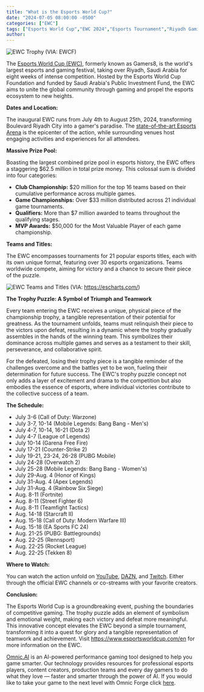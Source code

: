 ```yaml
---
title: "What is the Esports World Cup?"
date: "2024-07-05 08:00:00 -0500"
categories: ["EWC"]
tags: ["Esports World Cup","EWC 2024","Esports Tournament","Riyadh Gaming Festival","Competitive Gaming","Esports Prize Pool","Largest Esports Event","Esports Trophy Puzzle","Global Esports Community","Saudi Arabia Esports"]
author:
---
```


![EWC Trophy](/2024-07-05-What-is-the-Esports-World-Cup.jpg)
(VIA: EWCF)

The [Esports World Cup (EWC)](https://www.esportsworldcup.com/en), formerly known as Gamers8, is the world's largest esports and gaming festival, taking over Riyadh, Saudi Arabia for eight weeks of intense competition. Hosted by the Esports World Cup Foundation and funded by Saudi Arabia's Public Investment Fund, the EWC aims to unite the global community through gaming and propel the esports ecosystem to new heights. 

**Dates and Location:**

The inaugural EWC runs from July 4th to August 25th, 2024, transforming Boulevard Riyadh City into a gamer's paradise. The [state-of-the-art Esports Arena](https://qiddiya.com/qiddiya-city/gaming/) is the epicenter of the action, while surrounding venues host engaging activities and experiences for all attendees. 

**Massive Prize Pool:**

Boasting the largest combined prize pool in esports history, the EWC offers a staggering $62.5 million in total prize money. This colossal sum is divided into four categories:

* **Club Championship:** $20 million for the top 16 teams based on their cumulative performance across multiple games.
* **Game Championships:** Over $33 million distributed across 21 individual game tournaments.
* **Qualifiers:** More than $7 million awarded to teams throughout the qualifying stages.
* **MVP Awards:** $50,000 for the Most Valuable Player of each game championship.

**Teams and Titles:**

The EWC encompasses tournaments for 21 popular esports titles, each with its own unique format, featuring over 30 esports organizations. Teams worldwide compete, aiming for victory and a chance to secure their piece of the puzzle.

![EWC Teams and Titles](/2024-07-05-What-is-the-Esports-World-Cup-1.png)
(VIA: https://escharts.com/)

**The Trophy Puzzle: A Symbol of Triumph and Teamwork**

Every team entering the EWC receives a unique, physical piece of the championship trophy, a tangible representation of their potential for greatness. As the tournament unfolds, teams must relinquish their piece to the victors upon defeat, resulting in a dynamic where the trophy gradually assembles in the hands of the winning team. This symbolizes their dominance across multiple games and serves as a testament to their skill, perseverance, and collaborative spirit. 

For the defeated, losing their trophy piece is a tangible reminder of the challenges overcome and the battles yet to be won, fueling their determination for future success. The EWC's trophy puzzle concept not only adds a layer of excitement and drama to the competition but also embodies the essence of esports, where individual victories contribute to the collective success of a team.

**The Schedule:**

* July 3-6 (Call of Duty: Warzone)
* July 3-7, 10-14 (Mobile Legends: Bang Bang - Men's)
* July 4-7, 10-14, 16-21 (Dota 2)
* July 4-7 (League of Legends)
* July 10-14 (Garena Free Fire)
* July 17-21 (Counter-Strike 2)
* July 19-21, 23-24, 26-28 (PUBG Mobile)
* July 24-28 (Overwatch 2)
* July 25-28 (Mobile Legends: Bang Bang - Women's)
* July 29-Aug. 4 (Honor of Kings)
* July 31-Aug. 4 (Apex Legends)
* July 31-Aug. 4 (Rainbow Six Siege)
* Aug. 8-11 (Fortnite)
* Aug. 8-11 (Street Fighter 6)
* Aug. 8-11 (Teamfight Tactics)
* Aug. 14-18 (Starcraft II)
* Aug. 15-18 (Call of Duty: Modern Warfare III)
* Aug. 15-18 (EA Sports FC 24)
* Aug. 21-25 (PUBG: Battlegrounds)
* Aug. 22-25 (Rennsport)
* Aug. 22-25 (Rocket League)
* Aug. 22-25 (Tekken 8)

**Where to Watch:**

You can watch the action unfold on [YouTube](https://www.youtube.com/channel/UCENNtCRTPTdH_IGXs42LuHQ), [DAZN](https://www.dazn.com/en-US/home), and [Twitch](https://www.twitch.tv/ewc).  Either through the official EWC channels or co-streams with your favorite creators.

**Conclusion:**

The Esports World Cup is a groundbreaking event, pushing the boundaries of competitive gaming. The trophy puzzle adds an element of symbolism and emotional weight, making each victory and defeat more meaningful. This innovative concept elevates the EWC beyond a simple tournament, transforming it into a quest for glory and a tangible representation of teamwork and achievement. Visit https://www.esportsworldcup.com/en for more information on the EWC.


[Omnic.AI](https://www.omnic.ai/) is an AI-powered performance gaming tool designed to help you game smarter. Our technology provides resources for professional esports players, content creators, production teams and every day gamers to do what they love — faster and smarter through the power of AI. If you would like to take your game to the next level with Omnic Forge click [here](https://forge.omnic.ai/).